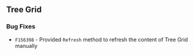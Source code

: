 ##  Tree Grid

###    Bug Fixes

- `F156398` - Provided `Refresh` method to refresh the content of Tree Grid manually
